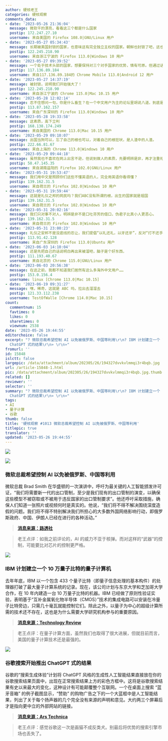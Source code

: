 ```yaml
---
author: 硬核老王
categories: 硬核观察
comments_data:
- date: '2023-05-26 21:36:04'
  message: 微软干的漂亮，看看这三个都是什么国家
  postip: 172.247.27.10
  username: 来自美国的 Firefox 108.0|GNU/Linux 用户
- date: '2023-05-27 05:34:43'
  message: 长期被美国封锁的国家，也意味这有完全独立主权的国家。朝鲜也封锁了吧，这也是独立主权国家。
  postip: 122.245.218.90
  username: 来自浙江宁波的 Firefox 113.0|Windows 10 用户
- date: '2023-05-27 09:39:52'
  message: 一个处于技术头部的国家，想要保持对三个对手国家的优势，情有可原。但通过话里预设的自身道德优势，呼之欲出的显然依旧是美国例外论。
  postip: 117.136.89.184
  username: 来自117.136.89.184的 Chrome Mobile 113.0|Android 12 用户
- date: '2023-05-27 14:37:19'
  message: 被封锁，说明我们开始强大了！
  postip: 122.245.218.90
  username: 来自浙江宁波的 Chrome 115.0|Mac 10.15 用户
- date: '2023-05-28 12:02:14'
  message: 忍不住想问一句，你是什么畜生？在一个中文用户为主的论坛里胡说八道，到底是脑子有病，还是压根就没脑子？在你的漂亮国好好待着，没事儿别来炫耀你令人担忧的智商。最后，替你美爹说话，就好好学学英文，孝顺要孝顺的彻底一些！既然你选择了当美国人的狗子，就不要用我们的中国人的语言！
  postip: 113.87.162.157
  username: 来自广东深圳的 Firefox 113.0|Windows 10 用户
- date: '2023-05-28 19:33:58'
  message: 这素质，高下立判
  postip: 168.138.174.249
  username: 来自美国的 Chrome 113.0|Mac 10.15 用户
- date: '2023-05-29 09:10:07'
  message: 出国当狗可以，忘了自己的根也可以，对着自己的根狂吠，是人渣中的人渣。
  postip: 222.66.81.67
  username: 来自上海的 Chrome 113.0|Windows 10 用户
- date: '2023-05-29 09:44:18'
  message: 虽然我也不喜欢在网上出言不逊，但说到做人的素质，先要明辨是非，再才注重礼言遣词。能认清大是非的乡巴佬，比起彬彬有礼的奸猾高知，更值得我们中国人尊重。
  postip: 58.47.145.35
  username: 来自湖南益阳的 Firefox 102.0|GNU/Linux 用户
- date: '2023-05-31 19:53:47'
  message: 我们用中文是照顾你们这些不懂英语的人，完全用英语你看得懂？
  postip: 139.162.31.5
  username: 来自荷兰的 Firefox 102.0|Windows 10 用户
- date: '2023-05-31 19:59:44'
  message: 这就是礼仪之邦的网民吗？我们ABC没有所谓的根，出生的国家就是祖国
  postip: 139.162.31.5
  username: 来自荷兰的 Firefox 102.0|Windows 10 用户
- date: '2023-05-31 20:02:16'
  message: 我们只对事不对人，明辨是非不是口吐芬芳的借口，伪君子比真小人更恶心。
  postip: 139.162.31.5
  username: 来自荷兰的 Firefox 102.0|Windows 10 用户
- date: '2023-05-31 23:00:23'
  message: 礼仪之安邦不是没底线的忍让，我们提倡“以礼还礼，以牙还牙”，反对“打不还手，骂不还口”。对待那些污蔑中国的脑残分子，必须坚决讨伐，再指望我们忍辱负重、默不作声，绝对痴心妄想！
  postip: 113.91.42.128
  username: 来自广东深圳的 Firefox 113.0|Ubuntu 用户
- date: '2023-06-03 14:10:04'
  message: 还是先把自己的话说明白再出来被溜吧，脑子是个好东西，
  postip: 111.193.40.67
  username: 来自北京的 Chrome 115.0|GNU/Linux 用户
- date: '2023-06-03 20:56:38'
  message: 在这之前，我都不知道我们居然有这么多海外中文用户……
  postip: 153.0.156.4
  username: linux [Chrome 113.0|Mac 10.15]
- date: '2023-06-19 09:31:27'
  message: 嘿，稀奇，这就是 ABC 吗，拉出去溜溜去
  postip: 121.33.112.238
  username: TestOfWalle [Chrome 114.0|Mac 10.15]
count:
  commentnum: 15
  favtimes: 0
  likes: 0
  sharetimes: 0
  viewnum: 2538
date: '2023-05-26 19:44:55'
editorchoice: false
excerpt: "? 微软总裁希望控制 AI 以免被俄罗斯、中国等利用\r\n? IBM 计划建立一个 10 万量子比特的量子计算机\r\n? 谷歌搜索开始推出
  ChatGPT 式的结果\r\n» \r\n»"
fromurl: ''
id: 15848
islctt: false
largepic: /data/attachment/album/202305/26/194327dvvkvlmmqi3r4bqb.jpg
url: /article-15848-1.html
pic: /data/attachment/album/202305/26/194327dvvkvlmmqi3r4bqb.jpg.thumb.jpg
related: []
reviewer: ''
selector: ''
summary: "? 微软总裁希望控制 AI 以免被俄罗斯、中国等利用\r\n? IBM 计划建立一个 10 万量子比特的量子计算机\r\n? 谷歌搜索开始推出
  ChatGPT 式的结果\r\n» \r\n»"
tags:
- AI
- 量子计算
- 谷歌
thumb: false
title: '硬核观察 #1013 微软总裁希望控制 AI 以免被俄罗斯、中国等利用'
titlepic: true
translator: ''
updated: '2023-05-26 19:44:55'
---
```


![](/data/attachment/album/202305/26/194327dvvkvlmmqi3r4bqb.jpg)


![](/data/attachment/album/202305/26/194343jssx8ukkusgm5m07.jpg)


### 微软总裁希望控制 AI 以免被俄罗斯、中国等利用


微软总裁 Brad Smith 在华盛顿的一次演讲中，呼吁为最关键的人工智能颁发许可证，“我们将需要新一代的出口管制，至少是我们现有的出口管制的演变，以确保这些模型不被窃取或不被用于违反国家的出口管制要求”。他还呼吁采取措施，确保人们知道一张照片或视频何时是真实的。他说，“我们将不得不解决围绕深度造假的问题。我们将不得不特别解决我们所担心的大多数外国网络影响行动，即俄罗斯政府、中国、伊朗人已经在进行的各种活动。”



> 
> **[消息来源：路透社](https://www.reuters.com/technology/microsoft-chief-calls-humans-rule-ai-safeguard-critical-infrastructure-2023-05-25/)**
> 
> 
> 



> 
> 老王点评：如我之前评论的，AI 的威力不亚于核弹。而对这样的“武器”的控制，可能要比对芯片的控制更严格。
> 
> 
> 


![](/data/attachment/album/202305/26/194404s0lggr0zol0q6i8l.jpg)


### IBM 计划建立一个 10 万量子比特的量子计算机


去年年底，IBM 以一个包含 433 个量子比特（即量子信息处理的基本构件）的处理器打破了最大量子计算系统的记录。现在，该公司计划与东京大学和芝加哥大学合作，在 10 年内建造一台 10 万量子比特的机器。IBM 已经做了原则性验证实验，表明基于“互补金属氧化物半导体（CMOS）”技术的集成电路可以安装在冷量子比特旁边，只需几十毫瓦就能控制它们。除此之外，以量子为中心的超级计算所需的技术还不存在，这也是为什么需要大学研究机构参与的重要原因。



> 
> **[消息来源：Technology Review](https://www.technologyreview.com/2023/05/25/1073606/ibm-wants-to-build-a-100000-qubit-quantum-computer/)**
> 
> 
> 



> 
> 老王点评：在量子计算方面，虽然我们也取得了很大进展，但就目前而言，美国的量子计算技术还是最强的。
> 
> 
> 


![](/data/attachment/album/202305/26/194437doqhtgyejtjthhhx.jpg)


### 谷歌搜索开始推出 ChatGPT 式的结果


谷歌的“搜索生成体验”计划将 ChatGPT 风格的生成性人工智能结果直接放在你的谷歌搜索结果页面中，出现在正常搜索结果上方的彩色方框中。这将是谷歌搜索结果有史以来最大的变化，这种设计有可能颠覆整个互联网。一个在桌面上搜索 “蓝牙音箱” 的例子截图显示，“赞助” 的购物广告之下的一个大蓝框中是人工智能结果，列出了关于每个扬声器的几个完全没有来源的声明和意见。大约两三个屏幕后才是指向更中立的外部网站的链接。



> 
> **[消息来源：Ars Technica](https://arstechnica.com/gadgets/2023/05/google-search-starts-rolling-out-chat-gpt-style-generative-ai-results/)**
> 
> 
> 



> 
> 老王点评：感觉谷歌这一次是画猫不成反类犬。别最后将优势的搜索引擎市场也丢失了。
> 
> 
>